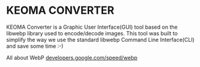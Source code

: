 # KEOMA CONVERTER
KEOMA Converter is a Graphic User Interface(GUI) tool based on the libwebp library used to encode/decode images.
This tool was built to simplify the way we use the standard libwebp Command Line Interface(CLI) and save some time :-)


All about WebP
<a href="https://developers.google.com/speed/webp">developers.google.com/speed/webp</a>